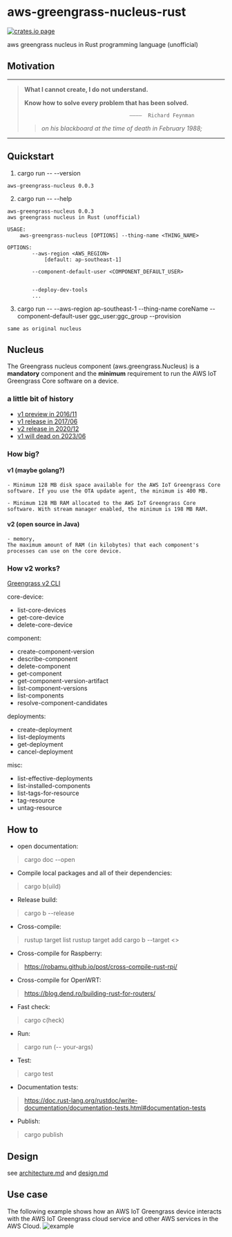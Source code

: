 # aws-greengrass-nucleus-rust

[![crates.io page](https://img.shields.io/badge/crates.io-0.0.3-brightgreen)](https://crates.io/crates/aws-greengrass-nucleus)

aws greengrass nucleus in Rust programming language (unofficial)


## Motivation
---
> **What I cannot create, I do not understand.**
>
> **Know how to solve every problem that has been solved.**
>
>                                       ————  Richard Feynman 
>> *on his blackboard at the time of death in February 1988;*
>>

---

## Quickstart
1. cargo run -- --version
``` 
aws-greengrass-nucleus 0.0.3
```

2. cargo run -- --help
```
aws-greengrass-nucleus 0.0.3
aws greengrass nucleus in Rust (unofficial)

USAGE:
    aws-greengrass-nucleus [OPTIONS] --thing-name <THING_NAME>

OPTIONS:
        --aws-region <AWS_REGION>
            [default: ap-southeast-1]

        --component-default-user <COMPONENT_DEFAULT_USER>
            

        --deploy-dev-tools
        ...
```

3. cargo run -- --aws-region ap-southeast-1 --thing-name coreName  --component-default-user ggc_user:ggc_group --provision
```
same as original nucleus
```

## Nucleus
The Greengrass nucleus component (aws.greengrass.Nucleus) is a **mandatory** component and the **minimum** requirement to run the AWS IoT Greengrass Core software on a device. 

### a little bit of history

- [v1 preview in 2016/11](https://aws.amazon.com/about-aws/whats-new/2016/11/announcing-aws-greengrass-now-in-limited-preview/)
- [v1 release in 2017/06](https://aws.amazon.com/about-aws/whats-new/2017/06/aws-greengrass-is-now-generally-available/)
- [v2 release in 2020/12](https://www.youtube.com/watch?v=fBNG8OglRZQ)
- [v1 will dead on 2023/06](https://docs.aws.amazon.com/greengrass/v1/developerguide/what-is-gg.html)

### How big?
#### v1 (maybe golang?)
    - Minimum 128 MB disk space available for the AWS IoT Greengrass Core software. If you use the OTA update agent, the minimum is 400 MB.

    - Minimum 128 MB RAM allocated to the AWS IoT Greengrass Core software. With stream manager enabled, the minimum is 198 MB RAM.

#### v2 (open source in Java)
    - memory,
    The maximum amount of RAM (in kilobytes) that each component's processes can use on the core device.

### How v2 works?
[Greengrass v2 CLI](https://awscli.amazonaws.com/v2/documentation/api/2.1.30/reference/greengrassv2/index.html)

core-device:
- list-core-devices
- get-core-device
- delete-core-device

component:
- create-component-version
- describe-component
- delete-component
- get-component
- get-component-version-artifact
- list-component-versions
- list-components
- resolve-component-candidates

deployments:
- create-deployment
- list-deployments
- get-deployment
- cancel-deployment

misc:
- list-effective-deployments
- list-installed-components
- list-tags-for-resource
- tag-resource
- untag-resource

## How to

- open documentation:
> cargo doc --open

- Compile local packages and all of their dependencies:
> cargo b(uild)

- Release build:
> cargo b --release

- Cross-compile:
> rustup target list
> rustup target add <arch->
> cargo b --target <>

- Cross-compile for Raspberry:
> https://robamu.github.io/post/cross-compile-rust-rpi/


- Cross-compile for OpenWRT:
> https://blog.dend.ro/building-rust-for-routers/

- Fast check:
> cargo c(heck)

- Run:
> cargo run (-- your-args)

- Test:
> cargo test

- Documentation tests:
> https://doc.rust-lang.org/rustdoc/write-documentation/documentation-tests.html#documentation-tests

- Publish:
> cargo publish

## Design

see [architecture.md](docs/architecture.md) and [design.md](docs/design.md)

## Use case
The following example shows how an AWS IoT Greengrass device interacts with the AWS IoT Greengrass cloud service and other AWS services in the AWS Cloud.
![example](https://docs.aws.amazon.com/greengrass/v2/developerguide/images/how-it-works.png)

#
